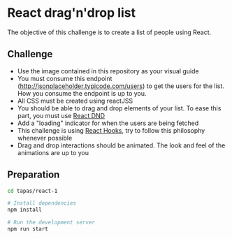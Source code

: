 # React drag'n'drop list
The objective of this challenge is to create a list of people using React.

## Challenge
- Use the image contained in this repository as your visual guide
- You must consume this endpoint (http://jsonplaceholder.typicode.com/users) to get the users for the list. How you consume the endpoint is up to you.
- All CSS must be created using reactJSS
- You should be able to drag and drop elements of your list. To ease this part, you must use [React DND](http://react-dnd.github.io/react-dnd/)
- Add a "loading" indicator for when the users are being fetched
- This challenge is using [React Hooks](https://reactjs.org/docs/hooks-intro.html), try to follow this philosophy whenever possible
- Drag and drop interactions should be animated. The look and feel of the animations are up to you

## Preparation
```sh
cd tapas/react-1

# Install dependencies
npm install

# Run the development server
npm run start
```
